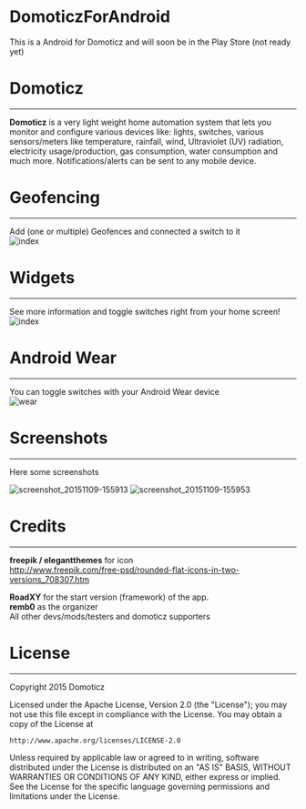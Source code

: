 # DomoticzForAndroid
This is a Android for Domoticz and will soon be in the Play Store (not ready yet)

# Domoticz
-----
**Domoticz** is a very light weight home automation system that lets you monitor and configure various devices like: lights, switches, various sensors/meters like temperature, rainfall, wind, Ultraviolet (UV) radiation, electricity usage/production, gas consumption, water consumption and much more. Notifications/alerts can be sent to any mobile device.



# Geofencing
-----
Add (one or multiple) Geofences and connected a switch to it  
![index](https://cloud.githubusercontent.com/assets/14561640/11558484/5f595e8c-99b3-11e5-8b68-e868f81aa904.png)

# Widgets
-----
See more information and toggle switches right from your home screen!  
![index](https://cloud.githubusercontent.com/assets/14561640/11777235/4752e40a-a24d-11e5-9a2a-e52b0933e06a.png)



# Android Wear
-----
You can toggle switches with your Android Wear device  
![wear](https://cloud.githubusercontent.com/assets/14561640/11558411/ead47588-99b2-11e5-8d83-a34c09216a11.png)


# Screenshots
-----
Here some screenshots

![screenshot_20151109-155913](https://cloud.githubusercontent.com/assets/14561640/11527593/2e29deb2-98e2-11e5-9198-218162a17d23.png)
![screenshot_20151109-155953](https://cloud.githubusercontent.com/assets/14561640/11527591/2e242e4a-98e2-11e5-9fe9-51b92a76dea9.png)



# Credits
-----
**freepik / elegantthemes** for icon  
http://www.freepik.com/free-psd/rounded-flat-icons-in-two-versions_708307.htm

**RoadXY** for the start version (framework) of the app.  
**remb0** as the organizer   
All other devs/mods/testers and domoticz supporters



# License
-----
Copyright 2015 Domoticz

Licensed under the Apache License, Version 2.0 (the "License");
you may not use this file except in compliance with the License.
You may obtain a copy of the License at

    http://www.apache.org/licenses/LICENSE-2.0

Unless required by applicable law or agreed to in writing, software
distributed under the License is distributed on an "AS IS" BASIS,
WITHOUT WARRANTIES OR CONDITIONS OF ANY KIND, either express or implied.
See the License for the specific language governing permissions and
limitations under the License.
